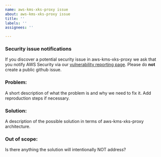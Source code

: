 ```yaml
---
name: aws-kms-xks-proxy issue
about: aws-kms-xks-proxy issue
title: ''
labels: ''
assignees: ''

---
```


### Security issue notifications

If you discover a potential security issue in aws-kms-xks-proxy we ask that you notify
AWS Security via our [vulnerability reporting page](http://aws.amazon.com/security/vulnerability-reporting/). Please do **not** create a public github issue.

### Problem:

A short description of what the problem is and why we need to fix it. Add reproduction steps if necessary.

### Solution:

A description of the possible solution in terms of aws-kms-xks-proxy architecture.

### Out of scope:

Is there anything the solution will intentionally NOT address?

[//]: #  (NOTE: If you believe this might be a security issue, please email aws-security@amazon.com instead of creating a GitHub issue. For more details, see the AWS Vulnerability Reporting Guide: https://aws.amazon.com/security/vulnerability-reporting/ )
